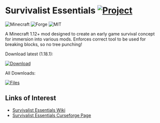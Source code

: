 # Survivalist Essentials [![Project](http://cf.way2muchnoise.eu/full_676800_downloads.svg)](https://minecraft.curseforge.com/projects/676800)
![Minecraft](http://cf.way2muchnoise.eu/versions/For%20MC_676800_all.svg)
![Forge](https://img.shields.io/badge/Forge-39.0.+-green.svg?longCache=true&style=flat)
![MIT](https://img.shields.io/badge/license-MIT-blue.svg?longCache=true&style=flat)

A Minecraft 1.12+ mod designed to create an early game survival concept for immersion into various mods. Enforces correct tool to be used for breaking blocks, so no tree punching!

Download latest (1.18.1):

[![Download](https://curse.nikky.moe/api/img/676800?logo)](https://curse.nikky.moe/api/url/676800)

All Downloads:

[![Files](https://curse.nikky.moe/api/img/676800/files?logo)](https://minecraft.curseforge.com/projects/676800/files)

## Links of Interest

+ [Survivalist Essentials Wiki](https://github.com/wendall911/SurvivalistEssentials/wiki)
+ [Survivalist Essentials Curseforge Page](https://minecraft.curseforge.com/projects/survivalist-essentials)
